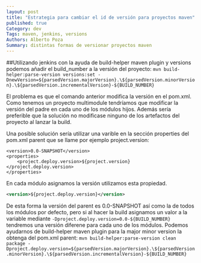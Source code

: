```yaml
---
layout: post
title: "Estrategia para cambiar el id de versión para proyectos maven"
published: true
Category: dev
Tags: maven, jenkins, versions
Authors: Alberto Poza
Summary: distintas formas de versionar proyectos maven
---
```


##Utilizando jenkins
con la ayuda de build-helper maven plugin y versions podemos añadir el build_number a la versión del proyecto:
`mvn build-helper:parse-version versions:set -DnewVersion=${parsedVersion.majorVersion}.\${parsedVersion.minorVersion}.\${parsedVersion.incrementalVersion}-${BUILD_NUMBER}`

El problema es que el comando anterior modifica la versión en el pom.xml. Como tenemos un proyecto multimodule tendríamos que modificar la versión del padre en cada uno de los módulos hijos. Además sería preferible que la solución no modificase ninguno de los artefactos del proyecto al lanzar la build.

Una posible solución sería utilizar una varible en la sección properties del pom.xml parent que se llame por ejemplo project.version:

	<version>0.0-SNAPSHOT</version>
	<properties>
		<project.deploy.version>${project.version}</project.deploy.version>
	</properties>

En cada módulo asignamos la versión utilizamos esta propiedad.
```xml
<version>${project.deploy.version}</version>
```
De esta forma la versión del parent es 0.0-SNAPSHOT así como la de todos los módulos por defecto, pero si al hacer la build asignamos un valor a la variable mediante `-Dproject.deploy.version=0.0-${BUILD_NUMBER}` tendremos una versión diferene para cada uno de los módulos. Podemos ayudarnos de build-helper maven plugin para la major minor version la obtenga del pom.xml parent: 
`mvn build-helper:parse-version clean package -Dproject.deploy.version=${parsedVersion.majorVersion}.\${parsedVersion.minorVersion}.\${parsedVersion.incrementalVersion}-${BUILD_NUMBER}`



